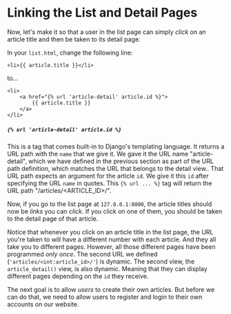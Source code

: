 # Linking the List and Detail Pages

Now, let's make it so that a user in the list page can simply _click_ on an article title and then be taken to its detail page.

In your `list.html`, change the following line:

```django
<li>{{ article.title }}</li>
```

to...

```django
<li>
    <a href="{% url 'article-detail' article.id %}">
        {{ article.title }}
    </a>
</li>
```

##### `{% url 'article-detail' article.id %}`

This is a tag that comes built-in to Django's templating language. It returns a URL path with the `name` that we give it. We gave it the URL name "article-detail", which we have defined in the previous section as part of the URL path definition, which matches the URL that belongs to the detail view.. That URL path expects an argument for the article `id`. We give it this `id` after specifying the URL `name` in quotes. This `{% url ... %}` tag will return the URL path "/articles/<ARTICLE_ID>/".

Now, if you go to the list page at `127.0.0.1:8000`, the article titles should now be _links_ you can _click_. If you click on one of them, you should be taken to the detail page of that article.

Notice that whenever you click on an article title in the list page, the URL you're taken to will have a different number with each article. And they all take you to different pages. However, all those different pages have been programmed _only once_. The second URL we defined (`'articles/<int:article_id>/'`) is dynamic. The second view, the `article_detail()` view, is also dynamic. Meaning that they can display different pages depending on the `id` they receive.

The next goal is to allow _users_ to create their own articles. But before we can do that, we need to allow users to register and login to their own accounts on our website.

